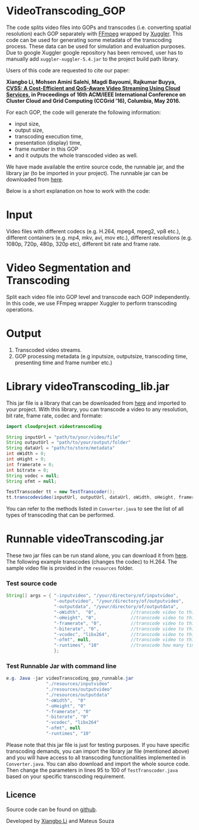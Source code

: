 # VideoTranscoding_GOP
The code splits video files into GOPs and transcodes (i.e. converting spatial resolution) each GOP separately with [FFmpeg](https://ffmpeg.org) wrapped by [Xuggler](http://www.xuggle.com/xuggler/). This code can be used for generating some metadata of the transcoding process. These data can be used for simulation and evaluation purposes. Due to google Xuggler google repository has been removed, user has to manually add ```xuggler-xuggler-5.4.jar``` to the project build path library. 

Users of this code are requested to cite our paper: 

**Xiangbo Li, Mohsen Amini Salehi, Magdi Bayoumi, Rajkumar Buyya,   [CVSS: A Cost-Efficient and QoS-Aware Video Streaming Using Cloud Services](http://hpcclab.org/paperPdf/ccgrid16/CloudTranscodingconf.pdf), in Proceedings of 16th ACM/IEEE International Conference on Cluster Cloud and Grid Computing (CCGrid ’16), Columbia, May 2016.**

For each GOP, the code will generate the following information:
- input size,
- output size, 
- transcoding execution time, 
- presentation (display) time,
- frame number in this GOP
- and it outputs the whole transcoded video as well.

We have made available the entire source code, the runnable jar, and the library jar (to be imported in your project). The runnable jar can be downloaded from [here](https://drive.google.com/open?id=0B7qJ6uDkdmXUUWRCaXZ0Qk11YU0).

Below is a short explanation on how to work with the code:

# Input
Video files with different codecs (e.g. H.264, mpeg4, mpeg2, vp8 etc.), different containers (e.g. mp4, mkv, avi, mov etc.), different resolutions (e.g. 1080p, 720p, 480p, 320p etc), different bit rate and frame rate.

# Video Segmentation and Transcoding
Split each video file into GOP level and transcode each GOP independently. In this code, we use FFmpeg wrapper Xuggler to perform transcoding operations.

# Output
1. Transcoded video streams.
2. GOP processing metadata (e.g inputsize, outputsize, transcoding time, presenting time and frame number etc.)


# Library videoTranscoding_lib.jar
This jar file is a library that can be downloaded from [here](https://drive.google.com/open?id=0B7qJ6uDkdmXUUWRCaXZ0Qk11YU0) and imported to your project. With this library, you can transcode a video to any resolution, bit rate, frame rate, codec and formate:

```java
import cloudproject.videotranscoding

String inputUrl = "path/to/your/video/file"
String outputUrl = "path/to/your/output/folder"
String dataUrl = "path/to/store/metadata"
int oWidth = 0;
int oHight = 0;
int framerate = 0;
int bitrate = 0;
String vodec = null;
String ofmt = null;

TestTranscoder tt = new TestTranscoder();
tt.transcodevideo(inputUrl, outputUrl, dataUrl, oWidth, oHeight, framerate, bitrate, vcodec, ofmt)

```


You can refer to the methods listed in `Converter.java` to see the list of all types of transcoding that can be performed.

# Runnable videoTranscoding.jar 
These two jar files can be run stand alone, you can download it from [here](https://drive.google.com/open?id=0B7qJ6uDkdmXUUWRCaXZ0Qk11YU0). The following example transcodes (changes the codec) to H.264. The sample video file is provided in the `resources` folder. 

### Test source code
```java
String[] args = { "-inputvideo", "/your/directory/of/inputvideo",
                  "-outputvideo", "/your/directory/of/outputvideo",
                  "-outputdata", "/your/directory/of/outputdata",
                  "-oWidth",  "0",             //transcode video to this width, "0" means keep original width
                  "-oHeight", "0",             //transcode video to this height, "0" means keep original height 
                  "-framerate", "0",           //transcode video to this frame rate, "0" means keep original frame rate
                  "-biterate", "0",            //transcode video to this bit rate, "0" means keep original bit rate
                  "-vcodec", "libx264",        //transcode video to this codec, "null" means keep original codec
                  "-ofmt", null,               //transcode video to this formate, "null" means keep original formate
                  "-runtimes", "10"            //transcode how many times
                  };
```
### Test Runnable Jar with command line
```java
e.g. Java -jar videoTranscoding_gop_runnable.jar 
               "./resources/inputvideo" 
               "./resources/outputvideo" 
               "./resources/outputdata"
               "-oWidth",  "0"
               "-oHeight", "0"
               "-framerate", "0"
               "-biterate", "0"
               "-vcodec", "libx264"
               "-ofmt", null
               "-runtimes", "10"

```

Please note that this jar file is just for testing purposes. If you have specific transcoding demands, you can import the library jar file (mentioned above) and you will have access to all transcoding functionalities implemented in `Converter.java`. You can also download and import the whole source code. Then change the parameters in lines 95 to 100 of `TestTranscoder.java` based on your specific transcoding requirement.


## Licence

Source code can be found on [github](https://github.com/lxb200709/videotranscoding_gop).

Developed by [Xiangbo Li](https://www.linkedin.com/in/xiangbo-li-2893582a) and Mateus Souza
